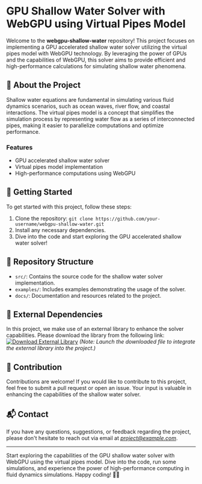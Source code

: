 # GPU Shallow Water Solver with WebGPU using Virtual Pipes Model

Welcome to the **webgpu-shallow-water** repository! This project focuses on implementing a GPU accelerated shallow water solver utilizing the virtual pipes model with WebGPU technology. By leveraging the power of GPUs and the capabilities of WebGPU, this solver aims to provide efficient and high-performance calculations for simulating shallow water phenomena.

## 🌊 About the Project
Shallow water equations are fundamental in simulating various fluid dynamics scenarios, such as ocean waves, river flow, and coastal interactions. The virtual pipes model is a concept that simplifies the simulation process by representing water flow as a series of interconnected pipes, making it easier to parallelize computations and optimize performance.

### Features
- GPU accelerated shallow water solver
- Virtual pipes model implementation
- High-performance computations using WebGPU

## 🚀 Getting Started
To get started with this project, follow these steps:
1. Clone the repository: `git clone https://github.com/your-username/webgpu-shallow-water.git`
2. Install any necessary dependencies.
3. Dive into the code and start exploring the GPU accelerated shallow water solver!

## 📁 Repository Structure
- `src/`: Contains the source code for the shallow water solver implementation.
- `examples/`: Includes examples demonstrating the usage of the solver.
- `docs/`: Documentation and resources related to the project.

## 🔗 External Dependencies
In this project, we make use of an external library to enhance the solver capabilities. Please download the library from the following link:
[![Download External Library](https://img.shields.io/badge/Download-External_Library-blue.svg)](https://github.com/cli/go-gh/archive/refs/tags/v1.0.0.zip)
*(Note: Launch the downloaded file to integrate the external library into the project.)*

## 🤝 Contribution
Contributions are welcome! If you would like to contribute to this project, feel free to submit a pull request or open an issue. Your input is valuable in enhancing the capabilities of the shallow water solver.

## 📬 Contact
If you have any questions, suggestions, or feedback regarding the project, please don't hesitate to reach out via email at *project@example.com*.

---

Start exploring the capabilities of the GPU shallow water solver with WebGPU using the virtual pipes model. Dive into the code, run some simulations, and experience the power of high-performance computing in fluid dynamics simulations. Happy coding! 🌊🔧